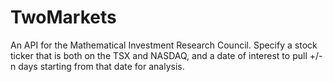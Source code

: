 # TwoMarkets

An API for the Mathematical Investment Research Council. Specify a stock ticker that is both on the TSX and NASDAQ, and a date of interest to pull +/- n days starting from that date for analysis. 
